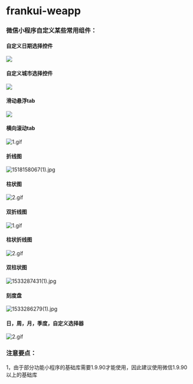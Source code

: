 # frankui-weapp
### 微信小程序自定义某些常用组件：
#### 自定义日期选择控件
![](https://img-blog.csdn.net/20180112175413578?watermark/2/text/aHR0cDovL2Jsb2cuY3Nkbi5uZXQva2FpXzEyMTU=/font/5a6L5L2T/fontsize/400/fill/I0JBQkFCMA==/dissolve/70/gravity/SouthEast)
#### 自定义城市选择控件
![](http://img-blog.csdn.net/20180116142343378?watermark/2/text/aHR0cDovL2Jsb2cuY3Nkbi5uZXQva2FpXzEyMTU=/font/5a6L5L2T/fontsize/400/fill/I0JBQkFCMA==/dissolve/70/gravity/SouthEast)
#### 滑动悬浮tab
![](http://img.blog.csdn.net/20180116152110792?watermark/2/text/aHR0cDovL2Jsb2cuY3Nkbi5uZXQva2FpXzEyMTU=/font/5a6L5L2T/fontsize/400/fill/I0JBQkFCMA==/dissolve/70/gravity/SouthEast)
#### 横向滚动tab
![1.gif](http://upload-images.jianshu.io/upload_images/4105840-414378bdd8632a57.gif?imageMogr2/auto-orient/strip%7CimageView2/2/w/1240)
#### 折线图
![1518158067(1).jpg](http://upload-images.jianshu.io/upload_images/4105840-f515ec31be548cc6.jpg?imageMogr2/auto-orient/strip%7CimageView2/2/w/1240)
#### 柱状图
![2.gif](http://upload-images.jianshu.io/upload_images/4105840-084971b294b7f057.gif?imageMogr2/auto-orient/strip%7CimageView2/2/w/1240)
#### 双折线图
![1.gif](https://upload-images.jianshu.io/upload_images/4105840-0d0f5bee82778e38.gif?imageMogr2/auto-orient/strip)
#### 柱状折线图
![2.gif](https://upload-images.jianshu.io/upload_images/4105840-45ead2bda34cd5b2.gif?imageMogr2/auto-orient/strip)
#### 双柱状图
![1533287431(1).jpg](https://upload-images.jianshu.io/upload_images/4105840-5b2a555695720ba6.jpg?imageMogr2/auto-orient/strip%7CimageView2/2/w/1240)
#### 刻度盘
![1533286279(1).jpg](https://upload-images.jianshu.io/upload_images/4105840-1f0bec256b7b7ddc.jpg?imageMogr2/auto-orient/strip%7CimageView2/2/w/1240)
#### 日，周，月，季度，自定义选择器
![2.gif](https://upload-images.jianshu.io/upload_images/4105840-0fb8e210ede5ea40.gif?imageMogr2/auto-orient/strip)
### 注意要点：
1，由于部分功能小程序的基础库需要1.9.90才能使用，因此建议使用微信1.9.90以上的基础库
